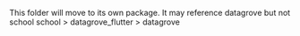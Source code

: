 This folder will move to its own package. It may reference datagrove but not school
school > datagrove_flutter > datagrove


